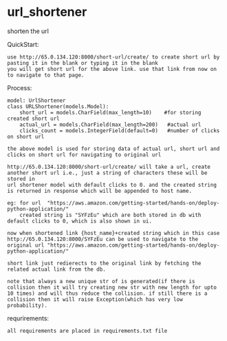 # url_shortener
 shorten the url

QuickStart:

    use http://65.0.134.120:8000/short-url/create/ to create short url by pasting it in the blank or typing it in the blank
    you will get short url for the above link. use that link from now on to navigate to that page.

Process:
    
    model: UrlShortener
    class URLShortener(models.Model):
        short_url = models.CharField(max_length=10)    #for storing created short url
        actual_url = models.CharField(max_length=200)   #actual url
        clicks_count = models.IntegerField(default=0)   #number of clicks on short url

    the above model is used for storing data of actual url, short url and clicks on short url for navigating to original url

    http://65.0.134.120:8000/short-url/create/ will take a url, create another short url i.e., just a string of characters these will be stored in 
    url shortener model with default clicks to 0. and the created string is returned in response which will be appended to host name.
    
    eg: for url  "https://aws.amazon.com/getting-started/hands-on/deploy-python-application/"
        created string is "SYFzEu" which are both stored in db with default clicks to 0, which is also shown in ui.

    now when shortened link {host_name}+created string which in this case http://65.0.134.120:8000/SYFzEu can be used to navigate to the original url "https://aws.amazon.com/getting-started/hands-on/deploy-python-application/"

    short link just redierects to the original link by fetching the related actual link from the db.

    note that always a new unique str of is generated(if there is collision then it will try creating new str with new length for upto 10 times) and will thus reduce the collision. if still there is a collision then it will raise Exception(which has very low probability).

requrirements:
    
    all requirements are placed in requirements.txt file